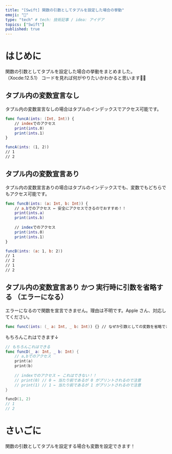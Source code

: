 ```yaml
---
title: "[Swift] 関数の引数としてタプルを設定した場合の挙動"
emoji: "🔖"
type: "tech" # tech: 技術記事 / idea: アイデア
topics: ["Swift"]
published: true
---
```


# はじめに

関数の引数としてタプルを設定した場合の挙動をまとめました。（Xocde:12.5.1）
コードを見れば何がやりたいかわかると思います🙇‍♂️

## タプル内の変数宣言なし

タプル内の変数宣言なしの場合はタプルのインデックスでアクセス可能です。

```swift
func funcA(ints: (Int, Int)) {
    // indexでのアクセス
    print(ints.0) 
    print(ints.1)
}

funcA(ints: (1, 2))
// 1
// 2
```

## タプル内の変数宣言あり

タプル内の変数宣言ありの場合はタプルのインデックスでも、変数でもどちらでもアクセス可能です。

```swift
func funcB(ints: (a: Int, b: Int)) {
    // a,bでのアクセス ← 安全にアクセスできるのでおすすめ！！
    print(ints.a)
    print(ints.b)
    
    // indexでのアクセス
    print(ints.0)
    print(ints.1)
}

funcB(ints: (a: 1, b: 2))
// 1
// 2
// 1
// 2
```

## タプル内の変数宣言あり かつ 実行時に引数を省略する （エラーになる）

エラーになるので関数を宣言できません。理由は不明です。Apple さん、対応してください。

```swift
func funcC(ints: (_ a: Int, _ b: Int)) {} // なぜか引数としての変数を省略できないのでエラーになる
```

もちろんこれはできます↓

```swift
// もちろんこれはできる
func funcD(_ a: Int, _ b: Int) {
    // a,bでのアクセス
    print(a)
    print(b)
    
    // indexでのアクセス ← これはできない！！
    // print(0) // 0 ← 当たり前であるが 0 がプリントされるので注意
    // print(1) // 1 ← 当たり前であるが 1 がプリントされるので注意
}

funcD(1, 2)
// 1
// 2
```

# さいごに

関数の引数としてタプルを設定する場合も変数を設定できます！
